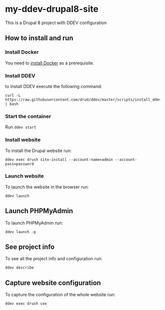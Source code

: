 # my-ddev-drupal8-site

This is a Drupal 8 project with DDEV configuration

## How to install and run
### Install Docker
You need to [install Docker](https://docs.docker.com/engine/install/) as a prerequisite.

### Install DDEV
to install DDEV execute the following command:
```
curl -L https://raw.githubusercontent.com/drud/ddev/master/scripts/install_ddev.sh | bash
```

### Start the container
Run `ddev start`

### Install website
To install the Drupal website run:
```
ddev exec drush site-install --account-name=admin --account-pass=password
```

### Launch website
To launch the website in the browser run:
```
ddev launch
```

## Launch PHPMyAdmin
To launch PHPMyAdmin run:
```
ddev launch -p
```

## See project info
To see all the project info and configuration run:
```
ddev describe
```

## Capture website configuration
To capture the configuration of the whole website run:
```
ddev exec drush cex
```

